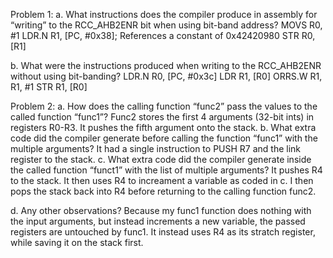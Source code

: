 Problem 1:
a. What instructions does the compiler produce in assembly for “writing” to the 
RCC_AHB2ENR bit when using bit-band address? 
MOVS	R0, #1
LDR.N	R1, [PC, #0x38]; References a constant of 0x42420980
STR		R0, [R1]

b. What were the instructions produced when writing to the RCC_AHB2ENR without using 
bit-banding? 
LDR.N	R0, [PC, #0x3c]
LDR		R1, [R0]
ORRS.W	R1, R1, #1
STR		R1, [R0]

Problem 2:
a. How does the calling function “func2” pass the values to the called function “func1”? 
Func2 stores the first 4 arguments (32-bit ints) in registers R0-R3. It pushes the fifth argument onto the stack.
b. What extra code did the compiler generate before calling the function “func1” with the 
multiple arguments? 
It had a single instruction to PUSH R7 and the link register to the stack.
c. What extra code did the compiler generate inside the called function “funct1” with the 
list of multiple arguments? 
It pushes R4 to the stack. It then uses R4 to increament a variable as coded in c. I then pops the stack back into R4 before returning to the calling function func2.

d. Any other observations? 
Because my func1 function does nothing with the input arguments, but instead increments a new variable, the passed registers are untouched by func1. It instead uses R4 as its stratch register, while saving it on the stack first.

